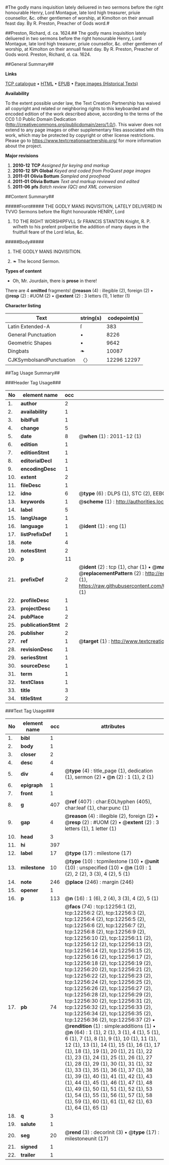 #The godly mans inquisition lately deliuered in two sermons before the right honourable Henry, Lord Montague, late lord high treasurer, priuie counsellor, &c. other gentlemen of worship, at Kimolton on their annuall feast day. By R. Preston, Preacher of Gods word.#

##Preston, Richard, d. ca. 1624.##
The godly mans inquisition lately deliuered in two sermons before the right honourable Henry, Lord Montague, late lord high treasurer, priuie counsellor, &c. other gentlemen of worship, at Kimolton on their annuall feast day. By R. Preston, Preacher of Gods word.
Preston, Richard, d. ca. 1624.

##General Summary##

**Links**

[TCP catalogue](http://www.ota.ox.ac.uk/tcp/)  • 
[HTML](http://tei.it.ox.ac.uk/tcp/Texts-HTML/free/A10/A10038.html)  • 
[EPUB](http://tei.it.ox.ac.uk/tcp/Texts-EPUB/free/A10/A10038.epub) • 
[Page images (Historical Texts)](https://historicaltexts.jisc.ac.uk/eebo-99847230e)

**Availability**

To the extent possible under law, the Text Creation Partnership has waived all copyright and related or neighboring rights to this keyboarded and encoded edition of the work described above, according to the terms of the CC0 1.0 Public Domain Dedication (http://creativecommons.org/publicdomain/zero/1.0/). This waiver does not extend to any page images or other supplementary files associated with this work, which may be protected by copyright or other license restrictions. Please go to https://www.textcreationpartnership.org/ for more information about the project.

**Major revisions**

1. __2010-12__ __TCP__ *Assigned for keying and markup*
1. __2010-12__ __SPi Global__ *Keyed and coded from ProQuest page images*
1. __2011-01__ __Olivia Bottum__ *Sampled and proofread*
1. __2011-01__ __Olivia Bottum__ *Text and markup reviewed and edited*
1. __2011-06__ __pfs__ *Batch review (QC) and XML conversion*

##Content Summary##

#####Front#####
THE GODLY MANS INQVISITION, LATELY DELIVERED IN TVVO Sermons before the Right honourable HENRY, Lord
1. TO THE RIGHT WORSHIPFVLL Sr FRANCIS STANTON Knight, R. P. wiſheth to his preſent proſperitie the addition of many dayes in the fruitfull feare of the Lord Ieſus, &c.

#####Body#####

1. THE GODLY MANS INQVISITION.

1. ❧ The ſecond Sermon.

**Types of content**

  * Oh, Mr. Jourdain, there is **prose** in there!

There are 4 **omitted** fragments! 
 @__reason__ (4) : illegible (2), foreign (2)  •  @__resp__ (2) : #UOM (2)  •  @__extent__ (2) : 3 letters (1), 1 letter (1)

**Character listing**


|Text|string(s)|codepoint(s)|
|---|---|---|
|Latin Extended-A|ſ|383|
|General Punctuation|•|8226|
|Geometric Shapes|▪|9642|
|Dingbats|❧|10087|
|CJKSymbolsandPunctuation|〈〉|12296 12297|

##Tag Usage Summary##

###Header Tag Usage###

|No|element name|occ|attributes|
|---|---|---|---|
|1.|__author__|2||
|2.|__availability__|1||
|3.|__biblFull__|1||
|4.|__change__|5||
|5.|__date__|8| @__when__ (1) : 2011-12 (1)|
|6.|__edition__|1||
|7.|__editionStmt__|1||
|8.|__editorialDecl__|1||
|9.|__encodingDesc__|1||
|10.|__extent__|2||
|11.|__fileDesc__|1||
|12.|__idno__|6| @__type__ (6) : DLPS (1), STC (2), EEBO-CITATION (1), PROQUEST (1), VID (1)|
|13.|__keywords__|1| @__scheme__ (1) : http://authorities.loc.gov/ (1)|
|14.|__label__|5||
|15.|__langUsage__|1||
|16.|__language__|1| @__ident__ (1) : eng (1)|
|17.|__listPrefixDef__|1||
|18.|__note__|4||
|19.|__notesStmt__|2||
|20.|__p__|11||
|21.|__prefixDef__|2| @__ident__ (2) : tcp (1), char (1)  •  @__matchPattern__ (2) : ([0-9\-]+):([0-9IVX]+) (1), (.+) (1)  •  @__replacementPattern__ (2) : http://eebo.chadwyck.com/downloadtiff?vid=$1&page=$2 (1), https://raw.githubusercontent.com/textcreationpartnership/Texts/master/tcpchars.xml#$1 (1)|
|22.|__profileDesc__|1||
|23.|__projectDesc__|1||
|24.|__pubPlace__|2||
|25.|__publicationStmt__|2||
|26.|__publisher__|2||
|27.|__ref__|1| @__target__ (1) : http://www.textcreationpartnership.org/docs/. (1)|
|28.|__revisionDesc__|1||
|29.|__seriesStmt__|1||
|30.|__sourceDesc__|1||
|31.|__term__|1||
|32.|__textClass__|1||
|33.|__title__|3||
|34.|__titleStmt__|2||


###Text Tag Usage###

|No|element name|occ|attributes|
|---|---|---|---|
|1.|__bibl__|1||
|2.|__body__|1||
|3.|__closer__|2||
|4.|__desc__|4||
|5.|__div__|4| @__type__ (4) : title_page (1), dedication (1), sermon (2)  •  @__n__ (2) : 1 (1), 2 (1)|
|6.|__epigraph__|1||
|7.|__front__|1||
|8.|__g__|407| @__ref__ (407) : char:EOLhyphen (405), char:leaf (1), char:punc (1)|
|9.|__gap__|4| @__reason__ (4) : illegible (2), foreign (2)  •  @__resp__ (2) : #UOM (2)  •  @__extent__ (2) : 3 letters (1), 1 letter (1)|
|10.|__head__|3||
|11.|__hi__|397||
|12.|__label__|17| @__type__ (17) : milestone (17)|
|13.|__milestone__|10| @__type__ (10) : tcpmilestone (10)  •  @__unit__ (10) : unspecified (10)  •  @__n__ (10) : 1 (2), 2 (2), 3 (3), 4 (2), 5 (1)|
|14.|__note__|246| @__place__ (246) : margin (246)|
|15.|__opener__|1||
|16.|__p__|113| @__n__ (16) : 1 (6), 2 (4), 3 (3), 4 (2), 5 (1)|
|17.|__pb__|74| @__facs__ (74) : tcp:12256:1 (2), tcp:12256:2 (2), tcp:12256:3 (2), tcp:12256:4 (2), tcp:12256:5 (2), tcp:12256:6 (2), tcp:12256:7 (2), tcp:12256:8 (2), tcp:12256:9 (2), tcp:12256:10 (2), tcp:12256:11 (2), tcp:12256:12 (2), tcp:12256:13 (2), tcp:12256:14 (2), tcp:12256:15 (2), tcp:12256:16 (2), tcp:12256:17 (2), tcp:12256:18 (2), tcp:12256:19 (2), tcp:12256:20 (2), tcp:12256:21 (2), tcp:12256:22 (2), tcp:12256:23 (2), tcp:12256:24 (2), tcp:12256:25 (2), tcp:12256:26 (2), tcp:12256:27 (2), tcp:12256:28 (2), tcp:12256:29 (2), tcp:12256:30 (2), tcp:12256:31 (2), tcp:12256:32 (2), tcp:12256:33 (2), tcp:12256:34 (2), tcp:12256:35 (2), tcp:12256:36 (2), tcp:12256:37 (2)  •  @__rendition__ (1) : simple:additions (1)  •  @__n__ (64) : 1 (1), 2 (1), 3 (1), 4 (1), 5 (1), 6 (1), 7 (1), 8 (1), 9 (1), 10 (1), 11 (1), 12 (1), 13 (1), 14 (1), 15 (1), 16 (1), 17 (1), 18 (1), 19 (1), 20 (1), 21 (1), 22 (1), 23 (1), 24 (1), 25 (1), 26 (1), 27 (1), 28 (1), 29 (1), 30 (1), 31 (1), 32 (1), 33 (1), 35 (1), 36 (1), 37 (1), 38 (1), 39 (1), 40 (1), 41 (1), 42 (1), 43 (1), 44 (1), 45 (1), 46 (1), 47 (1), 48 (1), 49 (1), 50 (1), 51 (1), 52 (1), 53 (1), 54 (1), 55 (1), 56 (1), 57 (1), 58 (1), 59 (1), 60 (1), 61 (1), 62 (1), 63 (1), 64 (1), 65 (1)|
|18.|__q__|3||
|19.|__salute__|1||
|20.|__seg__|20| @__rend__ (3) : decorInit (3)  •  @__type__ (17) : milestoneunit (17)|
|21.|__signed__|1||
|22.|__trailer__|1||
